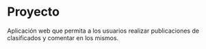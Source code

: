# Proyecto
Aplicación web que permita a los usuarios realizar publicaciones de clasificados y comentar en los mismos.
